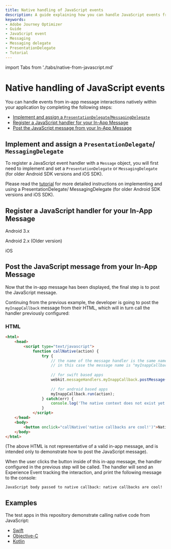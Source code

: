 ```yaml
---
title: Native handling of JavaScript events
description: A guide explaining how you can handle JavaScript events from in-app message interactions natively within your application.
keywords:
- Adobe Journey Optimizer
- Guide
- JavaScript event
- Messaging
- Messaging delegate
- PresentationDelegate
- Tutorial
---
```


import Tabs from './tabs/native-from-javascript.md'

# Native handling of JavaScript events

You can handle events from in-app message interactions natively within your application by completing the following steps:

* [Implement and assign a `PresentationDelegate`/`MessagingDelegate`](#implement-and-assign-a-presentationdelegate-messagingdelegate)
* [Register a JavaScript handler for your In-App Message](#register-a-javascript-handler-for-your-in-app-message)
* [Post the JavaScript message from your In-App Message](#post-the-javascript-message-from-your-in-app-message)

## Implement and assign a `PresentationDelegate`/ `MessagingDelegate`

To register a JavaScript event handler with a `Message` object, you will first need to implement and set a `PresentationDelegate` or `MessagingDelegate` (for older Android SDK versions and iOS SDK).

Please read the [tutorial](./messaging-delegate.md) for more detailed instructions on implementing and using a PresentationDelegate/ MessagingDelegate (for older Android SDK versions and iOS SDK).

## Register a JavaScript handler for your In-App Message

<TabsBlock orientation="horizontal" slots="heading, content" repeat="3"/>

Android 3.x

<Tabs query="platform=android3x&function=register"/>

Android 2.x (Older version)

<Tabs query="platform=android2x&function=register"/>

iOS

<Tabs query="platform=ios&function=register"/>

## Post the JavaScript message from your In-App Message

Now that the in-app message has been displayed, the final step is to post the JavaScript message.

Continuing from the previous example, the developer is going to post the `myInappCallback` message from their HTML, which will in turn call the handler previously configured:

### HTML

```html
<html>
    <head>
        <script type="text/javascript">
            function callNative(action) {
                try {
                    // the name of the message handler is the same name that must be registered in native code.
                    // in this case the message name is "myInappCallback"
                  
                  	// for swift based apps
                  	webkit.messageHandlers.myInappCallback.postMessage(action);
                  
                    // for android based apps
                    myInappCallback.run(action);
                } catch(err) {
                    console.log('The native context does not exist yet'); }
                }
            </script>
    </head>
    <body>
        <button onclick="callNative('native callbacks are cool!')">Native callback!</button>
    </body>
</html>
```

(The above HTML is not representative of a valid in-app message, and is intended only to demonstrate how to post the JavaScript message).

When the user clicks the button inside of this in-app message, the handler configured in the previous step will be called. The handler will send an Experience Event tracking the interaction, and print the following message to the console:

```text
JavaScript body passed to native callback: native callbacks are cool!
```

## Examples

The test apps in this repository demonstrate calling native code from JavaScript:

* [Swift](https://github.com/adobe/aepsdk-messaging-ios/tree/main/TestApps/MessagingDemoApp)
* [Objective-C](https://github.com/adobe/aepsdk-messaging-ios/tree/main/TestApps/MessagingDemoAppObjC)
* [Kotlin](https://github.com/adobe/aepsdk-messaging-android/tree/main/code/testapp)
